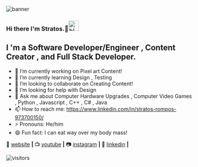 ![banner](https://user-images.githubusercontent.com/64089173/103980891-66ae4b00-5189-11eb-8be3-1a865bd90a8d.png)
### Hi there I'm Stratos.👋<img src="https://user-images.githubusercontent.com/1303154/88677602-1635ba80-d120-11ea-84d8-d263ba5fc3c0.gif" width="28px" alt="hi">

## I 'm a Software Developer/Engineer , Content Creator , and Full Stack Developer.

- 🔭 I’m currently working on Pixel art Content!
- 🌱 I’m currently learning Design , Testing 
- 👯 I’m looking to collaborate on Creating Content!
- 🤔 I’m looking for help with Design
- 💬 Ask me about Computer Hardware Upgrades , Computer Video Games , Python , Javascript , C++ , C# , Java 
- 📫 How to reach me: https://www.linkedin.com/in/stratos-rompos-973700150/
- ⚡ Pronouns: He/him
- 😄 Fun fact: I can eat way over my body mass!


🏡 [website][website] **|**
📺 [youtube][youtube] **|** 
📷 [instagram][instagram] **|** 
👔 [linkedin][linkedin] **|**

[website]: https://super-heroes-quest.netlify.app
[youtube]: https://www.youtube.com/results?search_query=Stratosro+Rompos
[instagram]: https://instagram.com/stratos_rompos
[linkedin]: https://www.linkedin.com/in/stratos-rompos-973700150/

![visitors](https://visitor-badge.glitch.me/badge?page_id=rompos.rompos)
